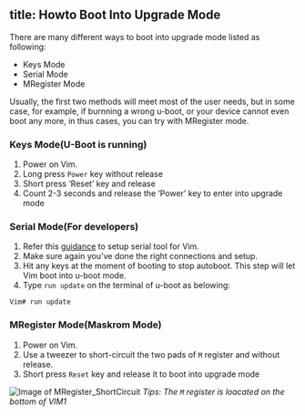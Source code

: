 title: Howto Boot Into Upgrade Mode
---

There are many different ways to boot into upgrade mode listed as following:

* Keys Mode
* Serial Mode
* MRegister Mode

Usually, the first two methods will meet most of the user needs, but in some case, for example, if burnning a wrong u-boot, or your device cannot even boot any more, in thus cases, you can try with MRegister mode.

### Keys Mode(U-Boot is running)
1. Power on Vim.
2. Long press `Power` key without release
3. Short press ‘Reset’ key and release
4. Count 2-3 seconds and release the ‘Power’ key to enter into upgrade mode


### Serial Mode(For developers)
1. Refer this [guidance](/vim1/SetupSerialTool.html) to setup serial tool for Vim.
2. Make sure again you've done the right connections and setup.
3. Hit any keys at the moment of booting to stop autoboot. This step will let Vim boot into u-boot mode.
4. Type `run update` on the terminal of u-boot as belowing:
```
Vim# run update
```


### MRegister Mode(Maskrom Mode)
1. Power on Vim.
2. Use a tweezer to short-circuit the two pads of `M` register and without release.
3. Short press `Reset` key and release it to boot into upgrade mode

![Image of MRegister_ShortCircuit](/images/vim1/MRegister_ShortCircuit.png)
*Tips: The  `M` register is loacated on the bottom of VIM1*
